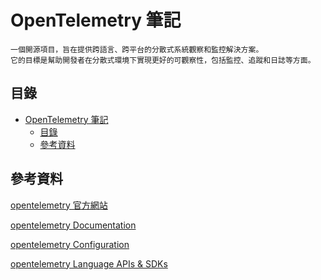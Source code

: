 # OpenTelemetry 筆記

```
一個開源項目，旨在提供跨語言、跨平台的分散式系統觀察和監控解決方案。
它的目標是幫助開發者在分散式環境下實現更好的可觀察性，包括監控、追蹤和日誌等方面。
```

## 目錄

- [OpenTelemetry 筆記](#opentelemetry-筆記)
  - [目錄](#目錄)
  - [參考資料](#參考資料)

## 參考資料

[opentelemetry 官方網站](https://opentelemetry.io/)

[opentelemetry Documentation](https://opentelemetry.io/docs/)

[opentelemetry Configuration](https://opentelemetry.io/docs/collector/configuration/)

[opentelemetry Language APIs & SDKs](https://opentelemetry.io/docs/languages/)
